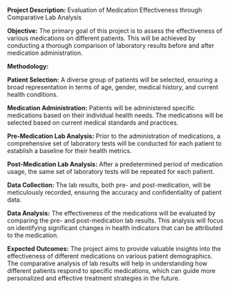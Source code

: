 **Project Description:** Evaluation of Medication Effectiveness through Comparative Lab Analysis

**Objective:**
The primary goal of this project is to assess the effectiveness of various medications on different patients. This will be achieved by conducting a thorough comparison of laboratory results before and after medication administration.

**Methodology:**

**Patient Selection:** A diverse group of patients will be selected, ensuring a broad representation in terms of age, gender, medical history, and current health conditions.

**Medication Administration:** Patients will be administered specific medications based on their individual health needs. The medications will be selected based on current medical standards and practices.

**Pre-Medication Lab Analysis:** Prior to the administration of medications, a comprehensive set of laboratory tests will be conducted for each patient to establish a baseline for their health metrics.

**Post-Medication Lab Analysis:** After a predetermined period of medication usage, the same set of laboratory tests will be repeated for each patient.

**Data Collection:** The lab results, both pre- and post-medication, will be meticulously recorded, ensuring the accuracy and confidentiality of patient data.

**Data Analysis:** The effectiveness of the medications will be evaluated by comparing the pre- and post-medication lab results. This analysis will focus on identifying significant changes in health indicators that can be attributed to the medication.

**Expected Outcomes:**
The project aims to provide valuable insights into the effectiveness of different medications on various patient demographics. The comparative analysis of lab results will help in understanding how different patients respond to specific medications, which can guide more personalized and effective treatment strategies in the future.
